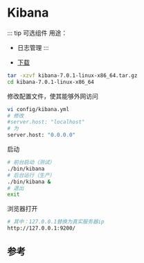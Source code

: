 # Kibana

::: tip
可选组件
用途：

* 日志管理
:::

* [下载](https://www.elastic.co/downloads/kibana)

```bash
tar -xzvf kibana-7.0.1-linux-x86_64.tar.gz
cd kibana-7.0.1-linux-x86_64
```

修改配置文件，使其能够外网访问

```bash
vi config/kibana.yml
# 修改
#server.host: "localhost"
# 为
server.host: "0.0.0.0"
```

启动

```bash
# 前台启动（测试）
./bin/kibana
# 后台运行（生产）
./bin/kibana &
# 退出
exit
```

浏览器打开

```bash
# 其中：127.0.0.1替换为真实服务器ip
http://127.0.0.1:9200/
```

## 参考

